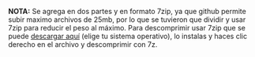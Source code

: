 **NOTA:** Se agrega en dos partes y en formato 7zip, ya que github permite subir maximo archivos de 25mb, por lo que se tuvieron que dividir y usar 7zip para reducir el peso al máximo.
Para descomprimir usar 7zip que se puede [descargar aquí](https://www.7-zip.org/download.html) (elige tu sistema operativo), lo instalas y haces clic derecho en el archivo y descomprimir con 7z.
